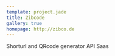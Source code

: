 ```yaml
---
template: project.jade
title: Zibcode
gallery: true
homepage: http://zibco.de
---
```


Shorturl and QRcode generator API Saas
